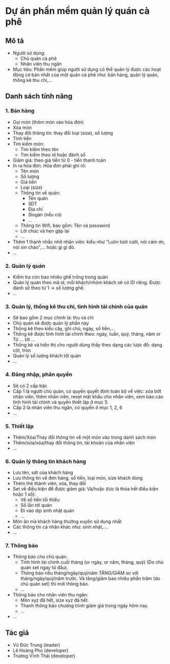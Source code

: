 # Dự án phần mềm quản lý quán cà phê
## Mô tả
- Người sử dụng:
  - Chủ quán cà phê
  - Nhân viên thu ngân
- Mục tiêu: Phần mềm giúp người sử dụng có thể quản lý được các hoạt động cơ bản nhất của một quán cà phê như: bán hàng, quản lý quán, thống kê thu chi,...

## Danh sách tính năng
### 1.  Bán hàng
- Gọi món (thêm món vào hóa đơn)
- Xóa món 
- Thay đổi thông tin: thay đổi loại (size), số lượng
- Tính tiền
- Tìm kiếm món:
    - Tìm kiếm theo tên
	- Tìm kiếm theo id hoặc đánh số
- Giảm giá: theo giá tiền từ 0 - tiền thanh toán
- In ra hóa đơn. Hóa đơn phải ghi rõ:
	- Tên món
	- Số lượng
	- Giá tiền
	- Loại (size)
	- Thông tin về quán:
		- Tên quán
		- SDT
		- Địa chỉ
		- Slogan (nếu có)
		- ...
	- Thông tin Wifi, bao gồm: Tên và password
	- Lời chúc và hẹn gặp lại
	- ...
- Thêm 1 thanh nhắc nhở nhân viên: kiểu như "Luôn tươi cười, nói cảm ơn, nói xin chào",... hoặc gì gì đó.
- ...

### 2. Quản lý quán
- Kiểm tra còn bao nhiêu ghế trống trong quán
- Quản lý quán theo mã id, mỗi khách/nhóm khách sẽ có ID riêng. Được đánh số theo từ 1 -> số lượng ghế.
- ...
	
### 3. Quản lý, thống kê thu chi, tình hình tài chính của quán
- Sẽ bao gồm 2 mục chính là: thu và chi
- Chủ quán sẽ được quán lý phần này
- Thống kê theo kiểu cây, ghi chú, ngày, số tiền,...
- Thống kê được tình hình tài chính theo: ngày, tuần, quý, tháng, năm or Từ ... tới ...
- Thống kê và hiển thị cho người dùng thấy theo dạng các lược đồ: dạng cột, tròn
- Quán lý số lượng khách tới quán
- ...
	
### 4. Đăng nhập, phân quyền
- Sẽ có 2 cấp bậc
- Cấp 1 là người chủ quán, có quyền quyết định toàn bộ về việc: xóa bớt nhân viên, thêm nhân viên, reset mật khẩu cho nhân viên, xem báo cáo tình hình tài chính và quyền thiết lập ở mục 5.
- Cấp 2 là nhân viên thu ngân, có quyền ở mục 1, 2, 6
- ...
	
### 5. Thiết lập
- Thêm/Xóa/Thay đổi thông tin về một món vào trong danh sách món
- Thêm/sửa/xóa/thay đổi thông tin, tài khoản của nhân viên
- ...
	
### 6. Quán lý thông tin khách hàng
- Lưu tên, sdt của khách hàng
- Lưu thông tin về đơn hàng, số tiền, loại món, size khách dùng
- Thêm thẻ thành viên, xóa, thay đổi
- Set về điều kiện để được giảm giá:
Và/hoặc (tức là thỏa hết điều kiện hoặc 1 số):
	- Về số tiền tổi thiểu
	- Số lần tới quán
	- Đi vào dịp sinh nhật quán
	- ...
- Món ăn mà khách hàng thường xuyên sử dụng nhất
- Các thông tin cá nhân khác như: sinh nhật,....
- ...
	
### 7. Thông báo
- Thông báo cho chủ quán:
	- Tình hình tài chính cuối tháng (or ngày, or năm, tháng, quý) (Do chủ quán set ngay từ đầu).
	- Thông báo nếu tháng/ngày/quý/năm TĂNG/GIẢM so với tháng/ngày/quý/năm trước. Và tăng/giảm bao nhiêu phần trăm (do chủ quán set) thì mới thông báo.
	- ...
- Thông báo cho nhân viên thu ngân:
	- Món xyz đã hết, size xyz đã hết.
	- Thanh thông báo chương trình giảm giá trong ngày hôm nay.
	- ...
- ...
		
		

## Tác giả
- Vũ Đức Trung (leader)
- Lê Hoàng Phú (developer)
- Trương Vĩnh Thái (developer)
